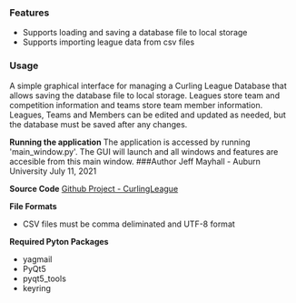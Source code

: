 ### Features

- Supports loading and saving a database file to local storage
- Supports importing league data from csv files

### Usage
A simple graphical interface for managing a Curling League Database that allows saving the database file to local storage.  Leagues store team and competition information and teams store team member information.  Leagues, Teams and Members can be edited and updated as needed, but the database must be saved after any changes.

**Running the application** 
The application is accessed by running 'main_window.py'.  The GUI will launch and all windows and features are accesible from this main window.
###Author
Jeff Mayhall - Auburn University
July 11, 2021

**Source Code**
[Github Project - CurlingLeague](https://github.com/jmayhall/CurlingLeague)

**File Formats**
- CSV files must be comma deliminated and UTF-8 format

**Required Pyton Packages**
- yagmail
- PyQt5
- pyqt5_tools
- keyring
